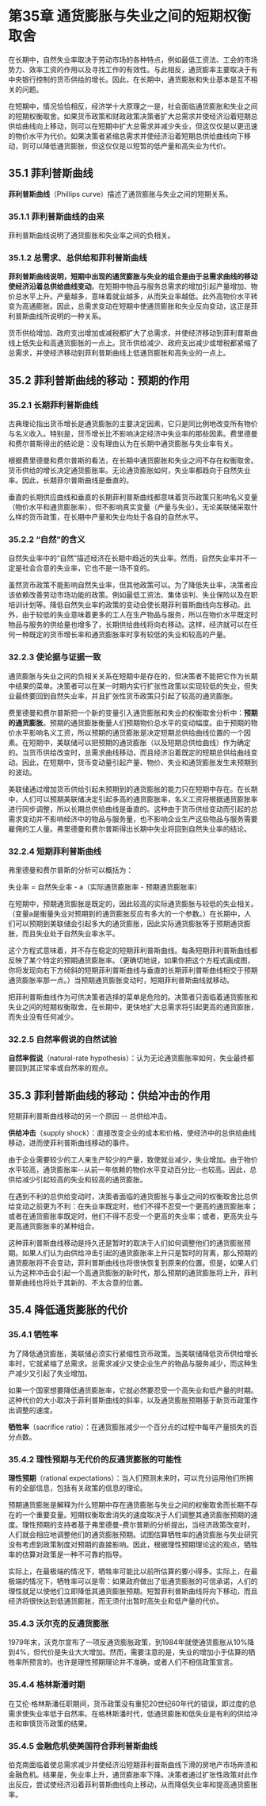 # 第35章 通货膨胀与失业之间的短期权衡取舍
在长期中，自然失业率取决于劳动市场的各种特点，例如最低工资法、工会的市场势力、效率工资的作用以及寻找工作的有效性。与此相反，通货膨率主要取决于有中央银行控制的货币供给的增长。因此，在长期中，通货膨胀和失业基本是互不相关的问题。

在短期中，情况恰恰相反，经济学十大原理之一是，社会面临通货膨胀和失业之间的短期权衡取舍。如果货币政策和财政政策决策者扩大总需求并使经济沿着短期总供给曲线向上移动，则可以在短期中扩大总需求并减少失业，但这仅仅是以更迅速的物价水平为代价。如果决策者紧缩总需求并使经济沿着短期总供给曲线向下移动，则可以降低通货膨胀，但这仅仅是以短暂的低产量和高失业为代价。

## 35.1 菲利普斯曲线
**菲利普斯曲线**（Phillips curve）描述了通货膨胀与失业之间的短期关系。

### 35.1.1 菲利普斯曲线的由来
菲利普斯曲线说明了通货膨胀和失业率之间的负相关。

### 35.1.2 总需求、总供给和菲利普斯曲线
**菲利普斯曲线说明，短期中出现的通货膨胀与失业的组合是由于总需求曲线的移动使经济沿着总供给曲线变动**。在短期中物品与服务总需求的增加引起产量增加、物价总水平上升。产量越多，意味着就业越多，从而失业率越低。此外高物价水平转变为高通膨胀。因此，总需求变动在短期中使通货膨胀和失业反向变动，这正是菲利普斯曲线所说明的一种关系。

货币供给增加、政府支出增加或减税都扩大了总需求，并使经济移动到菲利普斯曲线上低失业和高通货膨胀的一点上。货币供给减少、政府支出减少或增税都紧缩了总需求，并使经济移动到菲利普斯曲线上低通货膨胀和高失业的一点上。

## 35.2 菲利普斯曲线的移动：预期的作用
### 35.2.1 长期菲利普斯曲线
古典理论指出货币增长是通货膨胀的主要决定因素，它只是同比例地改变所有物价与名义收入。特别是，货币增长比不影响决定经济中失业率的那些因素。费里德曼和费尔普斯得出的结论是：没有理由认为在长期中通货膨胀与失业率有关。

根据费里德曼和费尔普斯的看法，在长期中通货膨胀和失业之间不存在权衡取舍。货币供给的增长决定通货膨胀率。无论通货膨胀如何，失业率都趋向于自然失业率。因此，长期菲尔普斯曲线是垂直的。

垂直的长期供应曲线和垂直的长期菲利普斯曲线都意味着货币政策只影响名义变量（物价水平和通货膨胀率），但不影响真实变量（产量与失业）。无论美联储采取什么样的货币政策，在长期中产量和失业均处于各自的自然水平。

### 35.2.2 “自然”的含义
自然失业率中的“自然”描述经济在长期中趋近的失业率。然而，自然失业率并不一定是社会合意的失业率，它也不是一场不变的。

虽然货币政策不能影响自然失业率，但其他政策可以。为了降低失业率，决策者应该依赖改善劳动市场功能的政策。例如最低工资法、集体谈判、失业保险以及在职培训计划等。降低自然失业率的政策的变动会使长期菲利普斯曲线向左移动。此外，由于较低的失业意味着更多的工人在生产物品与服务，所以在物价水平既定时物品与服务的供给量也增多了，长期供给曲线将向右移动。这样，经济就可以在任何一种既定的货币增长率和通货膨胀率时享有较低的失业和较高的产量。

### 32.2.3 使论据与证据一致
通货膨胀与失业之间的负相关关系在短期中是存在的，但决策者不能把它作为长期中结果的菜单。决策者可以在某一时期内实行扩张性政策以实现较低的失业，但失业最终要回到自然失业率，并且扩张性货币政策只引起了较高的通货膨胀。

费里德曼和费尔普斯把一个新的变量引入通货膨胀和失业的权衡取舍分析中：**预期的通货膨胀**。预期的通货膨胀衡量人们预期物价总水平的变动幅度。由于预期的物价水平影响名义工资，所以预期的通货膨胀是决定短期总供给曲线位置的一个因素。在短期中，美联储可以把预期的通货膨胀（以及短期总供给曲线）作为确定的。当货币供给改变时，总需求曲线移动，而且经济沿着既定的短期总供给曲线变动。因此，在短期中，货币变动量引起产量、物价、失业和通货膨胀发生未预期到的波动。

美联储通过增加货币供给引起未预期到的通货膨胀的能力只在短期中存在。在长期中，人们可以预期美联储决定引起多高的通货膨胀率，名义工资将根据通货膨胀率进行同步调整，所以长期总供给曲线是垂直的。这种由于货币供给变动而引起的总需求变动并不影响经济中的物品与服务量，也不影响企业生产这些物品与服务需要雇佣的工人量。弗里德曼和费尔普斯得出长期中失业将回到自然失业率的结论。

### 32.2.4 短期菲利普斯曲线
弗里德曼和费尔普斯的分析可以概括为：

失业率 = 自然失业率 - a（实际通货膨胀率 - 预期通货膨胀率）

在短期中，预期通货膨胀是既定的，因此较高的实际通货膨胀与较低的失业相关。（变量a是衡量失业对预期到的通货膨胀反应有多大的一个参数。）在长期中，人们可以预期到美联储会引起多大的通货膨胀，因此实际通货膨胀等于预期通货膨胀，而且失业处于自然失业率水平。

这个方程式意味着，并不存在稳定的短期菲利普斯曲线。每条短期菲利普斯曲线都反映了某个特定的预期通货膨胀率。（更确切地说，如果你把这个方程式画成图，你将发现向右下方倾斜的短期菲利普斯曲线与垂直的长期菲利普斯曲线相交于预期通货膨胀率那一点。）当预期通货膨胀变动时，短期菲利普斯曲线就移动。

把菲利普斯曲线作为可供决策者选择的菜单是危险的。决策者只面临着通货膨胀和失业之间的短期权衡取舍。在长期中，更快地扩大总需求将引起更高的通货膨胀，而失业没有任何减少。

### 32.2.5 自然率假说的自然试验
**自然率假说**（natural-rate hypothesis）：认为无论通货膨胀率如何，失业最终都要回到其正常率或自然率的观点。

## 35.3 菲利普斯曲线的移动：供给冲击的作用
短期菲利普斯曲线移动的另一个原因 -- 总供给冲击。

**供给冲击**（supply shock）：直接改变企业的成本和价格，使经济中的总供给曲线移动，进而使菲利普斯曲线移动的事件。

由于企业需要较少的工人来生产较少的产量，致使就业减少，失业增加。由于物价水平较高，通货膨胀率--从前一年依赖的物价水平变动百分比--也较高。因此，总供给减少引起较高的失业和较高的通货膨胀。

在遇到不利的总供给变动时，决策者面临的通货膨胀与事业之间的权衡取舍比总供给变动之前更为不利：在失业率既定时，他们不得不忍受一个更高的通货膨胀率；或者在通货膨胀率既定时，他们不得不忍受一个更高的失业率；或者，更高失业与更高通货膨胀率的某种组合。

这种菲利普斯曲线移动是持久还是暂时的取决于人们如何调整他们的通货膨胀预期。如果人们认为由供给冲击引起的通货膨胀率上升只是暂时的背离，那么预期的通货膨胀将不会变动，菲利普斯曲线也将很快恢复到原来的位置。但是，如果人们认为这种冲击会引起一个高通货膨胀的新时代，那么预期的通货膨胀将上升，菲利普斯曲线也将处于其新的、不太合意的位置。

## 35.4 降低通货膨胀的代价
### 35.4.1 牺牲率
为了降低通货膨胀，美联储必须实行紧缩性货币政策。当美联储降低货币供给增长率时，它就紧缩了总需求。总需求减少又使企业生产的物品与服务减少，而这种生产减少又引起了失业增加。

如果一个国家想要降低通货膨胀率，它就必然要忍受一个高失业和低产量的时期。这种代价的大小取决于菲利普斯曲线的斜率，以及通货膨胀预期基于新货币政策作出调整的速度。

**牺牲率**（sacrifice ratio）：在通货膨胀减少一个百分点的过程中每年产量损失的百分点数。

### 35.4.2 理性预期与无代价的反通货膨胀的可能性
**理性预期**（rational expectations）：当人们预测未来时，可以充分运用他们所拥有的全部信息，包括有关政策的信息的理论。

预期通货膨胀是解释为什么短期中存在通货膨胀与失业之间的权衡取舍而长期不存在的一个重要变量。短期权衡取舍消失的速度取决于人们调整其通货膨胀预期的速度。理性预期的支持者基于弗里德曼-费尔普斯的分析提出，当经济政策改变时，人们就会相应地调整他们的通货膨胀预期。试图估算牺牲率的通货膨胀与失业研究没有考虑到政策制度对预期的直接影响。因此，根据理性预期理论这的观点，牺牲率的估算对政策是一种不可靠的指导。

实际上，在最极端的情况下，牺牲率可能比以前所估算的要小得多。实际上，在最极端的情况下，牺牲率可以是零：如果政府做出了低通货膨胀的可信承诺，人们的理性就足以使他们立即降低其通货膨胀预期。短暂菲利普斯曲线将向下移动，而且经济将很快达到低通货膨胀，而无须付出暂时高失业和低产量的代价。

### 35.4.3 沃尔克的反通货膨胀
1979年末，沃克尔宣布了一项反通货膨胀政策，到1984年就使通货膨胀从10%降到4%，但代价是失业大大增加。然而，需要注意的是，失业的增加小于估算的牺牲率所预言的。也许是理性预期理论并不准确，或者人们不相信政策宣言。

### 35.4.4 格林斯潘时期
在艾伦·格林斯潘任职期间，货币政策没有重犯20世纪60年代的错误，即过度的总需求使失业率低于自然率。在格林斯潘时代，低通货膨胀和低失业是有利的供给冲击和审慎货币政策的结果。

### 35.4.5 金融危机使美国符合菲利普斯曲线
伯克南面临着使总需求减少并使经济沿短期菲利普斯曲线下滑的房地产市场奔溃和金融危机。结果是，失业率上升，通货膨胀率下降。决策者通过扩张性政策对此作出反应，尝试使经济沿着菲利普斯曲线向上移动，从而降低失业率和提高通货膨胀率。